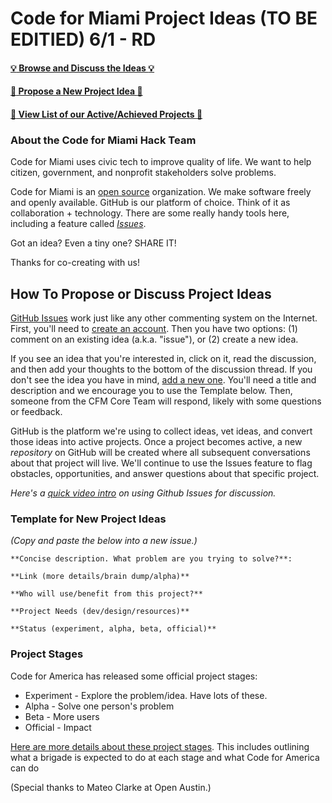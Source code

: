 # Code for Miami Project Ideas (TO BE EDITIED) 6/1 - RD

#### [:bulb: Browse and Discuss the Ideas :bulb:](https://github.com/Code-for-Miami/tasks/issues)
#### [:star2: Propose a New Project Idea :star2:](https://github.com/Code-for-Miami/tasks/issues/new)
#### [:floppy_disk: View List of our Active/Achieved Projects :floppy_disk:](http://codefor.miami/projects)

### About the Code for Miami Hack Team

Code for Miami uses civic tech to improve quality of life. We want to help citizen, government, and nonprofit stakeholders solve problems. 

Code for Miami is an [open source](https://en.wikipedia.org/wiki/Open_source) organization. We make software freely and openly available. GitHub is our platform of choice. Think of it as collaboration + technology. There are some really handy tools here, including a feature called [*Issues*](https://github.com/Code-for-Miami/tasks/issues).

Got an idea? Even a tiny one? SHARE IT!

Thanks for co-creating with us!

## How To Propose or Discuss Project Ideas

[GitHub Issues](https://guides.github.com/features/issues/) work just like any other commenting system on the Internet. First, you'll need to [create an account](https://github.com/join). Then you have two options: (1) comment on an existing idea (a.k.a. "issue"), or (2) create a new idea.

If you see an idea that you're interested in, click on it, read the discussion, and then add your thoughts to the bottom of the discussion thread. If you don't see the idea you have in mind, [add a new one](https://github.com/code4sac/projects/issues/new). You'll need a title and description and we encourage you to use the Template below. Then, someone from the CFM Core Team will respond, likely with some questions or feedback. 

GitHub is the platform we're using to collect ideas, vet ideas, and convert those ideas into active projects. Once a project becomes active, a new *repository* on GitHub will be created where all subsequent conversations about that project will live. We'll continue to use the Issues feature to flag obstacles, opportunities, and answer questions about that specific project.

*Here's a [quick video intro](https://www.youtube.com/watch?v=KlrJVSJRUN4) on using Github Issues for discussion.*

### Template for New Project Ideas

*(Copy and paste the below into a new issue.)*

```
**Concise description. What problem are you trying to solve?**: 

**Link (more details/brain dump/alpha)**

**Who will use/benefit from this project?**

**Project Needs (dev/design/resources)**

**Status (experiment, alpha, beta, official)**

```

### Project Stages

Code for America has released some official project stages:

- Experiment - Explore the problem/idea. Have lots of these.
- Alpha - Solve one person's problem
- Beta - More users
- Official - Impact

[Here are more details about these project stages](http://www.codeforamerica.org/brigade/projects/stages). This includes outlining what a brigade is expected to do at each stage and what Code for America can do 


(Special thanks to Mateo Clarke at Open Austin.)
